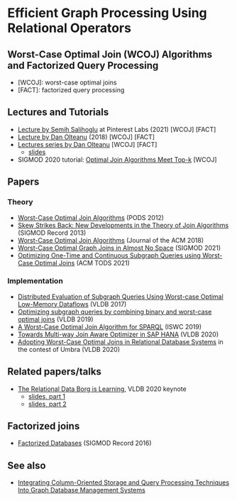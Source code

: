 # Efficient Graph Processing Using Relational Operators

## Worst-Case Optimal Join (WCOJ) Algorithms and Factorized Query Processing

* [WCOJ]: worst-case optimal joins
* [FACT]: factorized query processing

## Lectures and Tutorials

* [Lecture by Semih Salihoglu](https://www.youtube.com/watch?v=Hn2XRv8dU5k) at Pinterest Labs (2021) [WCOJ] [FACT]
* [Lecture by Dan Olteanu](https://www.youtube.com/watch?v=KYgG72oQhOw) (2018) [WCOJ] [FACT]
* [Lectures series by Dan Olteanu](https://www.youtube.com/watch?v=uaHSAolWTiI&list=PLVjVSqmQgPG_6XsFfv9sTMd5EpWjkfRiX) [WCOJ] [FACT]
  * [slides](http://www.cs.ox.ac.uk/dan.olteanu/tutorials/fdb-turing17.pdf)
* SIGMOD 2020 tutorial: [Optimal Join Algorithms Meet Top-k](https://northeastern-datalab.github.io/topk-join-tutorial/) [WCOJ]

## Papers

### Theory

* [Worst-Case Optimal Join Algorithms](https://dl.acm.org/doi/10.1145/2213556.2213565) (PODS 2012)
* [Skew Strikes Back: New Developments in the Theory of Join Algorithms](https://arxiv.org/abs/1310.3314) (SIGMOD Record 2013)
* [Worst-Case Optimal Join Algorithms](https://dl.acm.org/doi/10.1145/3180143) (Journal of the ACM 2018)
* [Worst-Case Optimal Graph Joins in Almost No Space](http://aidanhogan.com/docs/wco-ring.pdf) (SIGMOD 2021)
* [Optimizing One-Time and Continuous Subgraph Queries using Worst-Case Optimal Joins](http://amine.io/papers/wco-optimizers-tods21.pdf) (ACM TODS 2021)

### Implementation

* [Distributed Evaluation of Subgraph Queries Using Worst-case Optimal Low-Memory Dataflows](http://www.vldb.org/pvldb/vol11/p691-ammar.pdf) (VLDB 2017)
* [Optimizing subgraph queries by combining binary and worst-case optimal joins](http://www.vldb.org/pvldb/vol12/p1692-mhedhbi.pdf) (VLDB 2019)
* [A Worst-Case Optimal Join Algorithm for SPARQL](http://aidanhogan.com/docs/SPARQL_worst_case_optimal.pdf) (ISWC 2019)
* [Towards Multi-way Join Aware Optimizer in SAP HANA](http://www.vldb.org/pvldb/vol13/p3019-wi.pdf) (VLDB 2020)
* [Adopting Worst-Case Optimal Joins in Relational Database Systems](http://www.vldb.org/pvldb/vol13/p1891-freitag.pdf) in the contest of Umbra (VLDB 2020)

## Related papers/talks

* [The Relational Data Borg is Learning](http://www.vldb.org/pvldb/vol13/p3502-olteanu.pdf), VLDB 2020 keynote
  * [slides, part 1](https://fdbresearch.github.io/slides/VLDB2020-keynote1-part1.pdf)
  * [slides, part 2](https://fdbresearch.github.io/slides/VLDB2020-keynote1-part2.pdf)

## Factorized joins

* [Factorized Databases](https://sigmodrecord.org/publications/sigmodRecord/1606/pdfs/03_principles_Olteanu.pdf) (SIGMOD Record 2016)

## See also

* [Integrating Column-Oriented Storage and Query Processing Techniques Into Graph Database Management Systems](https://arxiv.org/pdf/2103.02284.pdf)
